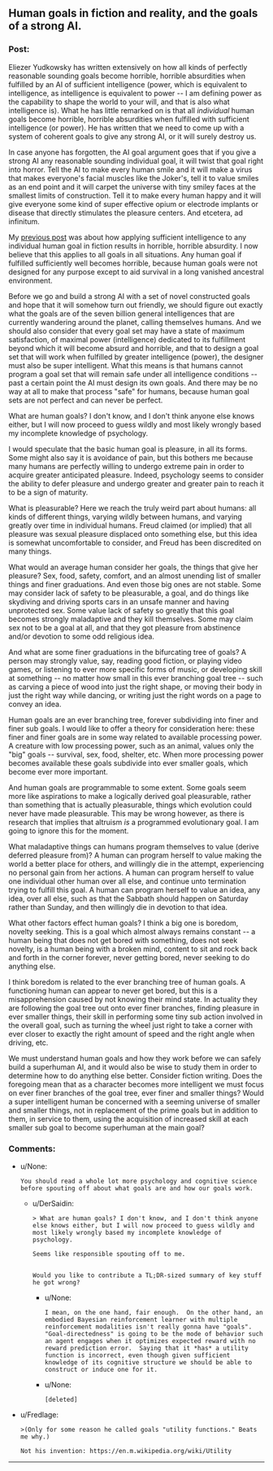 ## Human goals in fiction and reality, and the goals of a strong AI.

### Post:

Eliezer Yudkowsky has written extensively on how all kinds of perfectly reasonable sounding goals become horrible, horrible absurdities when fulfilled by an AI of sufficient intelligence (power, which is equivalent to intelligence, as intelligence is equivalent to power -- I am defining power as the capability to shape the world to your will, and that is also what intelligence is). What he has little remarked on is that all *individual* human goals become horrible, horrible absurdities when fulfilled with sufficient intelligence (or power). He has written that we need to come up with a system of coherent goals to give any strong AI, or it will surely destroy us.

In case anyone has forgotten, the AI goal argument goes that if you give a strong AI any reasonable sounding individual goal, it will twist that goal right into horror. Tell the AI to make every human smile and it will make a virus that makes everyone's facial muscles like the Joker's, tell it to value smiles as an end point and it will carpet the universe with tiny smiley faces at the smallest limits of construction. Tell it to make every human happy and it will give everyone some kind of super effective opium or electrode implants or disease that directly stimulates the pleasure centers. And etcetera, ad infinitum.

My [previous post](https://www.reddit.com/r/rational/comments/5c9t84/too_much_rationality_too_much_intelligence_a_bad/) was about how applying sufficient intelligence to any individual human goal in fiction results in horrible, horrible absurdity. I now believe that this applies to all goals in all situations. Any human goal if fulfilled sufficiently well becomes horrible, because human goals were not designed for any purpose except to aid survival in a long vanished ancestral environment.

Before we go and build a strong AI with a set of novel constructed goals and hope that it will somehow turn out friendly, we should figure out exactly what the goals are of the seven billion general intelligences that are currently wandering around the planet, calling themselves humans. And we should also consider that every goal set may have a state of maximum satisfaction, of maximal power (intelligence) dedicated to its fulfillment beyond which it will become absurd and horrible, and that to design a goal set that will work when fulfilled by greater intelligence (power), the designer must also be super intelligent. What this means is that humans cannot program a goal set that will remain safe under all intelligence conditions -- past a certain point the AI must design its own goals. And there may be no way at all to make that process "safe" for humans, because human goal sets are not perfect and can never be perfect.

What are human goals? I don't know, and I don't think anyone else knows either, but I will now proceed to guess wildly and most likely wrongly based my incomplete knowledge of psychology.

I would speculate that the basic human goal is pleasure, in all its forms. Some might also say it is avoidance of pain, but this bothers me because many humans are perfectly willing to undergo extreme pain in order to acquire greater anticipated pleasure. Indeed, psychology seems to consider the ability to defer pleasure and undergo greater and greater pain to reach it to be a sign of maturity.

What is pleasurable? Here we reach the truly weird part about humans: all kinds of different things, varying wildly between humans, and varying greatly over time in individual humans. Freud claimed (or implied) that all pleasure was sexual pleasure displaced onto something else, but this idea is somewhat uncomfortable to consider, and Freud has been discredited on many things.

What would an average human consider her goals, the things that give her pleasure? Sex, food, safety, comfort, and an almost unending list of smaller things and finer graduations. And even those big ones are not stable. Some may consider lack of safety to be pleasurable, a goal, and do things like skydiving and driving sports cars in an unsafe manner and having unprotected sex. Some value lack of safety so greatly that this goal becomes strongly maladaptive and they kill themselves. Some may claim sex not to be a goal at all, and that they got pleasure from abstinence and/or devotion to some odd religious idea. 

And what are some finer graduations in the bifurcating tree of goals? A person may strongly value, say, reading good fiction, or playing video games, or listening to ever more specific forms of music, or developing skill at something -- no matter how small in this ever branching goal tree -- such as carving a piece of wood into just the right shape, or moving their body in just the right way while dancing, or writing just the right words on a page to convey an idea.

Human goals are an ever branching tree, forever subdividing into finer and finer sub goals. I would like to offer a theory for consideration here: these finer and finer goals are in some way related to available processing power. A creature with low processing power, such as an animal, values only the "big" goals -- survival, sex, food, shelter, etc. When more processing power becomes available these goals subdivide into ever smaller goals, which become ever more important.

And human goals are programmable to some extent. Some goals seem more like aspirations to make a logically derived goal pleasurable, rather than something that is actually pleasurable, things which evolution could never have made pleasurable. This may be wrong however, as there is research that implies that altruism *is* a programmed evolutionary goal. I am going to ignore this for the moment.

What maladaptive things can humans program themselves to value (derive deferred pleasure from)? A human can program herself to value making the world a better place for others, and willingly die in the attempt, experiencing no personal gain from her actions. A human can program herself to value one individual other human over all else, and continue unto termination trying to fulfill this goal. A human can program herself to value an idea, any idea, over all else, such as that the Sabbath should happen on Saturday rather than Sunday, and then willingly die in devotion to that idea.

What other factors effect human goals? I think a big one is boredom, novelty seeking. This is a goal which almost always remains constant -- a human being that does not get bored with something, does not seek novelty, is a human being with a broken mind, content to sit and rock back and forth in the corner forever, never getting bored, never seeking to do anything else.

I think boredom is related to the ever branching tree of human goals. A functioning human can appear to never get bored, but this is a misapprehension caused by not knowing their mind state. In actuality they are following the goal tree out onto ever finer branches, finding pleasure in ever smaller things, their skill in performing some tiny sub action involved in the overall goal, such as turning the wheel just right to take a corner with ever closer to exactly the right amount of speed and the right angle when driving, etc. 

We must understand human goals and how they work before we can safely build a superhuman AI, and it would also be wise to study them in order to determine how to do anything else better. Consider fiction writing. Does the foregoing mean that as a character becomes more intelligent we must focus on ever finer branches of the goal tree, ever finer and smaller things? Would a super intelligent human be concerned with a seeming universe of smaller and smaller things, not in replacement of the prime goals but in addition to them, in service to them, using the acquisition of increased skill at each smaller sub goal to become superhuman at the main goal?

### Comments:

- u/None:
  ```
  You should read a whole lot more psychology and cognitive science before spouting off about what goals are and how our goals work.
  ```

  - u/DerSaidin:
    ```
    > What are human goals? I don't know, and I don't think anyone else knows either, but I will now proceed to guess wildly and most likely wrongly based my incomplete knowledge of psychology.

    Seems like responsible spouting off to me.


    Would you like to contribute a TL;DR-sized summary of key stuff he got wrong?
    ```

    - u/None:
      ```
      I mean, on the one hand, fair enough.  On the other hand, an embodied Bayesian reinforcement learner with multiple reinforcement modalities isn't really gonna have "goals".  "Goal-directedness" is going to be the mode of behavior such an agent engages when it optimizes expected reward with no reward prediction error.  Saying that it *has* a utility function is incorrect, even though given sufficient knowledge of its cognitive structure we should be able to construct or induce one for it.
      ```

    - u/None:
      ```
      [deleted]
      ```

- u/Fredlage:
  ```
  >(Only for some reason he called goals "utility functions." Beats me why.)

  Not his invention: https://en.m.wikipedia.org/wiki/Utility
  ```

---

